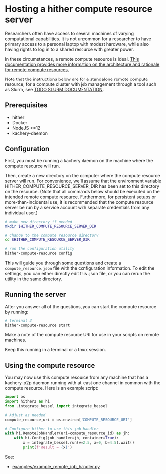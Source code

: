 # Hosting a hither compute resource server

Researchers often have access to several machines of varying computational
capabilities. It is not uncommon for a researcher to have primary access to
a personal laptop with modest hardware, while also having rights to
log in to a shared resource with greater power.

In these circumstances, a remote compute resource is ideal. [This documentation
provides more information on the architecture and rationale for remote
compute resources.](./remote-compute-resource.md)

Note that the instructions below are for a standalone remote compute resource;
for a compute cluster with job management through a tool such as Slurm,
see [TODO SLURM DOCUMENTATION]().

## Prerequisites

* hither
* Docker
* NodeJS >=12
* kachery-daemon

## Configuration

First, you must be running a kachery daemon on the machine where the compute resource will run.

Then, create a new directory on the computer where the compute resource server will run. For
convenience, we'll assume that the environment variable HITHER_COMPUTE_RESOURCE_SERVER_DIR has
been set to this directory on the resource. (Note that
all commands below should be executed on the intended remote compute resource. Furthermore,
for persistent setups or more-than-incidental use, it is recommended that the compute resource
server be run by a service account with separate credentials from any individual user.)

```bash
# make new directory if needed
mkdir $HITHER_COMPUTE_RESOURCE_SERVER_DIR

# change to the compute resource directory
cd $HITHER_COMPUTE_RESOURCE_SERVER_DIR

# run the configuration utility
hither-compute-resource config
```

This will guide you through some questions and create a `compute_resource.json` file with the configuration
information. To edit the settings, you can either directly edit this .json file, or you
can rerun the utility in the same directory.

## Running the server

After you answer all of the questions, you can start the compute resource
by running:

```bash
# terminal 3
hither-compute-resource start
```

Make a note of the compute resource URI for use in your scripts on remote machines.

Keep this running in a terminal or a tmux session.

## Using the compute resource

You may now use this compute resource from any machine that has a kachery-p2p daemon running with
at least one channel in common with the compute resource. Here is an example script:

```python
import os
import hither2 as hi
from .integrate_bessel import integrate_bessel

# Adjust as needed
compute_resource_uri = os.environ['COMPUTE_RESOURCE_URI']

# Configure hither to use this job handler
with hi.RemoteJobHandler(uri=compute_resource_id) as jh:
    with hi.Config(job_handler=jh, container=True):
        x = integrate_bessel.run(v=2.5, a=0, b=4.5).wait()
        print(f'Result = {x}')
```

See:

* [examples/example_remote_job_handler.py](../examples/example_remote_job_handler.py)
